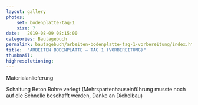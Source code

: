 ```yaml
---
layout: gallery
photos:
    set: bodenplatte-tag-1
    size: 7
date:   2019-08-09 08:15:00
categories: Bautagebuch
permalink: bautagebuch/arbeiten-bodenplatte-tag-1-vorbereitung/index.html
title:  "ARBEITEN BODENPLATTE – TAG 1 (VORBEREITUNG)"
thumbnail: 
highresolutionimg: 
---
```

Materialanlieferung
<!--more-->
Schaltung Beton
Rohre verlegt (Mehrspartenhauseinführung musste noch auf die Schnelle beschafft werden, Danke an Dichelbau)
